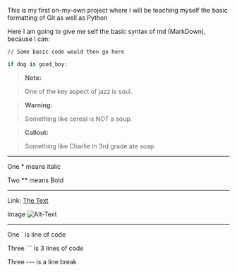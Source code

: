 This is my first on-my-own project where I will be teaching myself the basic 
formatting of Git as well as Python

Here I am going to give me self the basic syntax of md (MarkDown), because I can:

``` This is where a comment would go
// Some basic code would then go here
```

```python
if dog is good_boy:
```

> **Note:** 

> One of the key aspect of jazz is soul.


> **Warning:**

> Something like cereal is NOT a soup.


> **Callout:**

> Something like Charlie in 3rd grade ate soap.


---
One * means italic

Two ** means Bold

---
Link: [The Text](http://google.com)

Image ![Alt-Text](jpg)

---
One ` is line of code

Three ``` is 3 lines of code

Three --- is a line break

